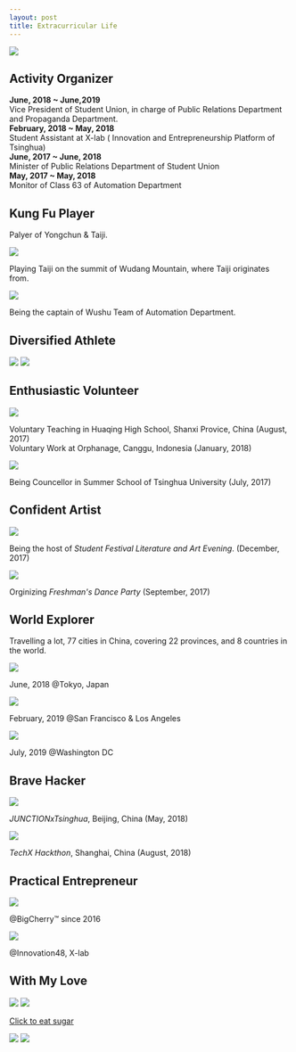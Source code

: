 ```yaml
---
layout: post
title: Extracurricular Life
---
```

<img src="/images/fulls/brilliant.jpg" class="fit image"> 

## Activity Organizer

**June, 2018  ~  June,2019**<br>Vice President of Student Union, in charge of Public Relations Department and Propaganda Department. <br>**February, 2018  ~  May, 2018**<br>Student Assistant at X-lab ( Innovation and Entrepreneurship Platform of Tsinghua)<br>**June, 2017  ~  June, 2018**<br>Minister of Public Relations Department of Student Union<br>**May, 2017  ~  May, 2018**<br>Monitor of Class 63 of Automation Department


## Kung Fu Player

Palyer of Yongchun & Taiji.

<img src="/images/fulls/taiji1.jpg" class="fit image"> 

Playing Taiji on the summit of Wudang Mountain, where Taiji originates from.

<img src="/images/fulls/taiji2.jpeg" class="fit image"> 

Being the captain of Wushu Team of Automation Department.

## Diversified Athlete

<img src="/images/fulls/Dive.jpg" class="fit image"> 

<img src="/images/fulls/Fence&Shoot.jpg" class="fit image"> 

## Enthusiastic Volunteer

<img src="/images/fulls/voluntary.png" class="fit image"> 

Voluntary Teaching in Huaqing High School, Shanxi Provice, China (August, 2017)<br>Voluntary Work at Orphanage, Canggu, Indonesia (January, 2018)

<img src="/images/fulls/shuxiao.jpg" class="fit image"> 

Being Councellor in Summer School of Tsinghua University (July, 2017)

## Confident Artist

<img src="/images/fulls/host1.jpg" class="fit image"> 

Being the host of *Student Festival Literature and Art Evening*. (December, 2017)

<img src="/images/fulls/dance1.jpg" class="fit image"> 

Orginizing *Freshman's Dance Party* (September, 2017)

## World Explorer

Travelling a lot, 77 cities in China, covering 22 provinces, and 8 countries in the world.

<img src="/images/fulls/Japan.jpg" class="fit image"> 

June, 2018 @Tokyo, Japan

<img src="/images/fulls/SF&LA.jpg" class="fit image"> 

February, 2019 @San Francisco & Los Angeles

<img src="/images/fulls/DC.jpg" class="fit image"> 

July, 2019 @Washington DC

## Brave Hacker

<img src="/images/fulls/hackthon3.jpg" class="fit image"> 

 *JUNCTIONxTsinghua*, Beijing, China (May, 2018)

<img src="/images/fulls/hackthon4.jpg" class="fit image"> 

*TechX Hackthon*, Shanghai, China (August, 2018)

## Practical Entrepreneur

<img src="/images/fulls/BigCherry.jpg" class="fit image"> 

@BigCherry™️ since 2016

<img src="/images/fulls/innovate48.jpg" class="fit image"> 

@Innovation48, X-lab

## With My Love

<img src="/images/fulls/love1.jpg" class="fit image"> 

<img src="/images/fulls/love.jpg" class="fit image"> 

[Click to eat sugar](https://www.dropbox.com/s/ttfodam5h263nx9/1000.mp4?dl=0)

<img src="/images/fulls/love4.png" class="fit image"> 

<img src="/images/fulls/love5.png" class="fit image"> 